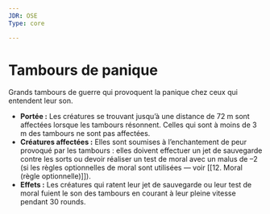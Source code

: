 ```yaml
---
JDR: OSE
Type: core

---
```

# Tambours de panique

Grands tambours de guerre qui provoquent la panique chez ceux qui entendent leur son.

- **Portée :** Les créatures se trouvant jusqu’à une distance de 72 m sont affectées lorsque les tambours résonnent. Celles qui sont à moins de 3 m des tambours ne sont pas affectées.
- **Créatures affectées :** Elles sont soumises à l’enchantement de peur provoqué par les tambours : elles doivent effectuer un jet de sauvegarde contre les sorts ou devoir réaliser un test de moral avec un malus de –2 (si les règles optionnelles de moral sont utilisées — voir [[12. Moral (règle optionnelle)]]).
- **Effets :** Les créatures qui ratent leur jet de sauvegarde ou leur test de moral fuient le son des tambours en courant à leur pleine vitesse pendant 30 rounds.